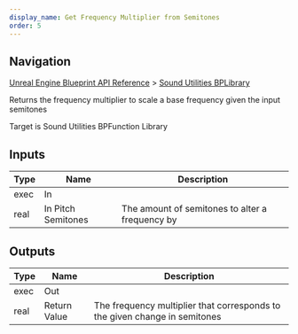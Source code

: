 ```yaml
---
display_name: Get Frequency Multiplier from Semitones
order: 5
---
```

## Navigation

[Unreal Engine Blueprint API Reference](https://dev.epicgames.com/documentation/en-us/unreal-engine/BlueprintAPI) > [Sound Utilities BPLibrary](https://dev.epicgames.com/documentation/en-us/unreal-engine/BlueprintAPI/SoundUtilitiesBPLibrary)

Returns the frequency multiplier to scale a base frequency given the input semitones

Target is Sound Utilities BPFunction Library

## Inputs

| Type | Name | Description |
| --- | --- | --- |
| exec | In |  |
| real | In Pitch Semitones | The amount of semitones to alter a frequency by |

## Outputs

| Type | Name | Description |
| --- | --- | --- |
| exec | Out |  |
| real | Return Value | The frequency multiplier that corresponds to the given change in semitones |
